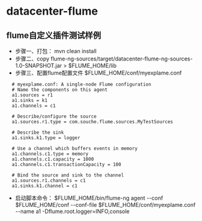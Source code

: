 # datacenter-flume

## flume自定义插件测试样例

* 步骤一、打包： mvn clean install
* 步骤二、copy flume-ng-sources/target/datacenter-flume-ng-sources-1.0-SNAPSHOT.jar > $FLUME_HOME/lib
* 步骤三、配置flume配置文件  $FLUME_HOME/conf/myexplame.conf
```
  # myexplame.conf: A single-node Flume configuration
  # Name the components on this agent
  a1.sources = r1
  a1.sinks = k1
  a1.channels = c1

  # Describe/configure the source
  a1.sources.r1.type = com.souche.flume.sources.MyTestSources

  # Describe the sink
  a1.sinks.k1.type = logger

  # Use a channel which buffers events in memory
  a1.channels.c1.type = memory
  a1.channels.c1.capacity = 1000
  a1.channels.c1.transactionCapacity = 100

  # Bind the source and sink to the channel
  a1.sources.r1.channels = c1
  a1.sinks.k1.channel = c1
```
* 启动脚本命令： $FLUME_HOME/bin/flume-ng agent --conf $FLUME_HOME/conf --conf-file $FLUME_HOME/conf/myexplame.conf --name a1 -Dflume.root.logger=INFO,console

